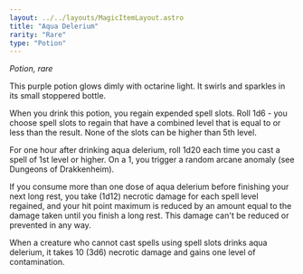 ```yaml
---
layout: ../../layouts/MagicItemLayout.astro
title: "Aqua Delerium"
rarity: "Rare"
type: "Potion"
---
```


_Potion, rare_

This purple potion glows dimly with octarine light. It swirls and sparkles in its small stoppered bottle.

When you drink this potion, you regain expended spell slots. Roll 1d6 - you choose spell slots to regain that have a combined level that is equal to or less than the result. None of the slots can be higher than 5th level.

For one hour after drinking aqua delerium, roll 1d20 each time you cast a spell of 1st level or higher. On a 1, you trigger a random arcane anomaly (see Dungeons of Drakkenheim).

If you consume more than one dose of aqua delerium before finishing your next long rest, you take (1d12) necrotic damage for each spell level regained, and your hit point maximum is reduced by an amount equal to the damage taken until you finish a long rest. This damage can't be reduced or prevented in any way.

When a creature who cannot cast spells using spell slots drinks aqua delerium, it takes 10 (3d6) necrotic damage and gains one level of contamination.
